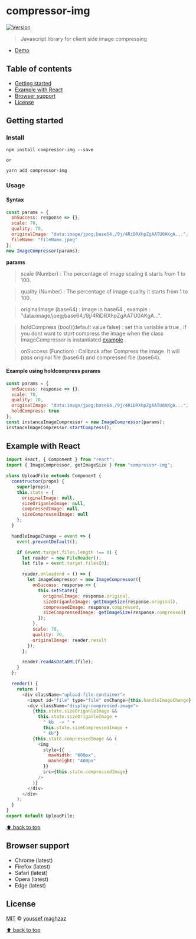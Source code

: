 # compressor-img

[![Version](https://img.shields.io/npm/v/compressor-img.svg)](https://www.npmjs.com/package/compressor-img)

> Javascript library for client side image compressing

- [Demo](https://compressor-img.firebaseapp.com)

## Table of contents

- [Getting started](#getting-started)
- [Example with React](#example-with-react)
- [Browser support](#browser-support)
- [License](#license)

## Getting started

### Install

```shell
npm install compressor-img --save

or

yarn add compressor-img
```

### Usage

#### Syntax

```js
const params = {
  onSuccess: response => {},
  scale: 70,
  quality: 70,
  originalImage: "data:image/jpeg;base64,/9j/4RiDRXhpZgAATU0AKgA...",
  fileName: "fileName.jpeg"
};
new ImageCompressor(params);
```

**params**

> scale (Number) : The percentage of image scaling it starts from 1 to 100.

> quality (Number) : The percentage of image quality it starts from 1 to 100.

> originalImage (base64) : Image in base64 , example : "data:image/jpeg;base64,/9j/4RiDRXhpZgAATU0AKgA...".

> holdCompress (bool)(default value false) : set this variable a true , if you dont want to start compress the image when the class ImageCompressor is instantiated [example](#example-using-holdcompress-params) .

> onSuccess (Function) : Callback after Compress the image. It will pass original file (base64) and compressed file (base64).

#### Example using holdcompress params

```js
const params = {
  onSuccess: response => {},
  scale: 70,
  quality: 70,
  originalImage: "data:image/jpeg;base64,/9j/4RiDRXhpZgAATU0AKgA...",
  holdCompress: true
};
const instanceImageCompressor = new ImageCompressor(params);
instanceImageCompressor.startCompress();
```

## Example with React

```js
import React, { Component } from "react";
import { ImageCompressor, getImageSize } from "compressor-img";

class UploadFile extends Component {
  constructor(props) {
    super(props);
    this.state = {
      originalImage: null,
      sizeOriganleImage: null,
      compressedImage: null,
      sizeCompressedImage: null
    };
  }

  handleImageChange = event => {
    event.preventDefault();

    if (event.target.files.length !== 0) {
      let reader = new FileReader();
      let file = event.target.files[0];

      reader.onloadend = () => {
        let imageCompressor = new ImageCompressor({
          onSuccess: response => {
            this.setState({
              originalImage: response.original,
              sizeOriganleImage: getImageSize(response.original),
              compressedImage: response.compressed,
              sizeCompressedImage: getImageSize(response.compressed)
            });
          },
          scale: 70,
          quality: 70,
          originalImage: reader.result
        });
      };

      reader.readAsDataURL(file);
    }
  };

  render() {
    return (
      <div className="upload-file-container">
        <input id="file" type="file" onChange={this.handleImageChange} />
        <div className="display-compressed-image">
          {this.state.sizeOriganleImage &&
            this.state.sizeOriganleImage +
              " kb  -> " +
              this.state.sizeCompressedImage +
              " kb"}
          {this.state.compressedImage && (
            <img
              style={{
                maxWidth: "600px",
                maxheight: "400px"
              }}
              src={this.state.compressedImage}
            />
          )}
        </div>
      </div>
    );
  }
}
export default UploadFile;
```

[⬆ back to top](#table-of-contents)

## Browser support

- Chrome (latest)
- Firefox (latest)
- Safari (latest)
- Opera (latest)
- Edge (latest)

## License

[MIT](https://opensource.org/licenses/MIT) © [youssef maghzaz](https://github.com/ysfmag)

[⬆ back to top](#table-of-contents)
